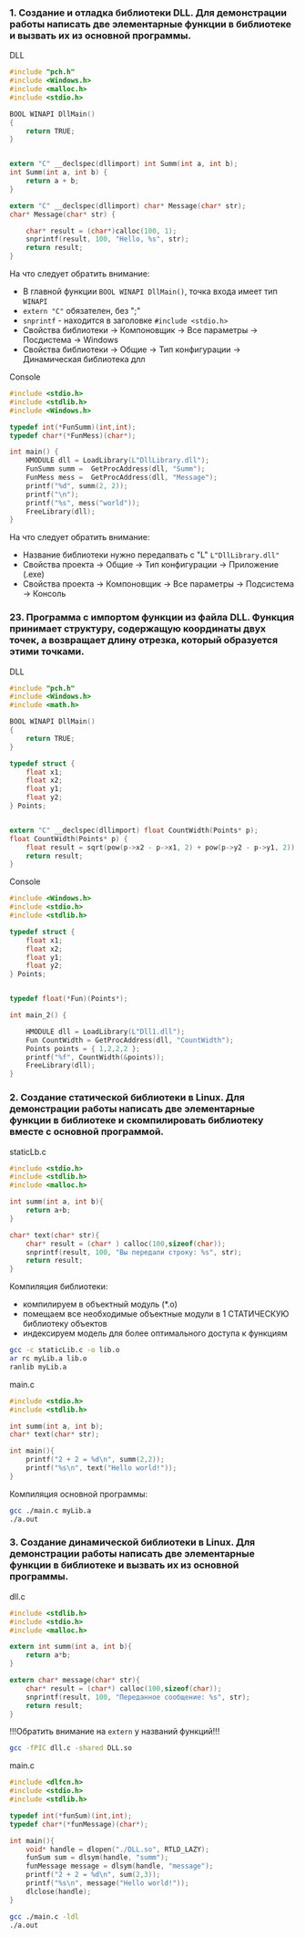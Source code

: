 ### 1. Создание и отладка библиотеки DLL. Для демонстрации работы написать две элементарные функции в библиотеке и вызвать их из основной программы.
DLL
``` C
#include "pch.h"
#include <Windows.h>
#include <malloc.h>
#include <stdio.h>

BOOL WINAPI DllMain()
{
    return TRUE;
}


extern "C" __declspec(dllimport) int Summ(int a, int b);
int Summ(int a, int b) {
    return a + b;
}

extern "C" __declspec(dllimport) char* Message(char* str);
char* Message(char* str) {

    char* result = (char*)calloc(100, 1);
    snprintf(result, 100, "Hello, %s", str);
    return result;
}

```
На что следует обратить внимание:
* В главной функции `BOOL WINAPI DllMain()`, точка входа имеет тип `WINAPI` 
* `extern "C"` обязателен, без ";"
* `snprintf` - находится в заголовке `#include <stdio.h>`
* Свойства библиотеки -> Компоновщик -> Все параметры -> Посдистема -> Windows
* Свойства библиотеки -> Общие -> Тип конфигурации -> Динамическая библиотека длл

Console
``` C
#include <stdio.h>
#include <stdlib.h>
#include <Windows.h>

typedef int(*FunSumm)(int,int);
typedef char*(*FunMess)(char*);

int main() {
	HMODULE dll = LoadLibrary(L"DllLibrary.dll");
	FunSumm summ =  GetProcAddress(dll, "Summ");
	FunMess mess =  GetProcAddress(dll, "Message");
	printf("%d", summ(2, 2));
	printf("\n");
	printf("%s", mess("world"));
	FreeLibrary(dll);
}
```
На что следует обратить внимание:
* Название библиотеки нужно передапвать с "L" `L"DllLibrary.dll"`
* Свойства проекта -> Общие -> Тип конфигурации -> Приложение (.ехе)
* Свойства проекта -> Компоновщик -> Все параметры -> Подсистема -> Консоль

### 23. Программа с импортом функции из файла DLL. Функция принимает  структуру, содержащую координаты двух точек, а возвращает длину отрезка, который образуется этими точками.

DLL
``` C
#include "pch.h"
#include <Windows.h>
#include <math.h>

BOOL WINAPI DllMain()
{
    return TRUE;
}

typedef struct {
    float x1;
    float x2;
    float y1;
    float y2;
} Points;


extern "C" __declspec(dllimport) float CountWidth(Points* p);
float CountWidth(Points* p) {
    float result = sqrt(pow(p->x2 - p->x1, 2) + pow(p->y2 - p->y1, 2));
    return result;
}
```
Console

``` C
#include <Windows.h>
#include <stdio.h>
#include <stdlib.h>

typedef struct {
	float x1;
	float x2;
	float y1;
	float y2;
} Points;


typedef float(*Fun)(Points*);

int main_2() {

	HMODULE dll = LoadLibrary(L"Dll1.dll");
	Fun CountWidth = GetProcAddress(dll, "CountWidth");
	Points points = { 1,2,2,2 };
	printf("%f", CountWidth(&points));
	FreeLibrary(dll);
}
```

### 2. Создание статической библиотеки в Linux. Для демонстрации работы написать две элементарные функции в библиотеке и скомпилировать библиотеку вместе с основной программой.

staticLb.c
``` C
#include <stdio.h>
#include <stdlib.h>
#include <malloc.h>

int summ(int a, int b){
    return a+b;
}

char* text(char* str){
    char* result = (char* ) calloc(100,sizeof(char));
    snprintf(result, 100, "Вы передали строку: %s", str);
    return result;
}
```
Компиляция библиотеки:
* компилируем в объектный модуль (*.о)
* помещаем все необходимые объектные модули в 1 СТАТИЧЕСКУЮ библиотеку объектов
* индексируем модель для более оптимального доступа к функциям

``` bash
gcc -c staticLib.c -o lib.o
ar rc myLib.a lib.o
ranlib myLib.a
```

main.c
``` C
#include <stdio.h>
#include <stdlib.h>

int summ(int a, int b);
char* text(char* str);

int main(){
    printf("2 + 2 = %d\n", summ(2,2));
    printf("%s\n", text("Hello world!"));
}
```
Компиляция основной программы:
``` bash
gcc ./main.c myLib.a
./a.out
```

### 3. Создание динамической библиотеки в Linux. Для демонстрации работы написать две элементарные функции в библиотеке и вызвать их из основной программы.

dll.c
``` C
#include <stdlib.h>
#include <stdio.h>
#include <malloc.h>

extern int summ(int a, int b){
    return a*b;
}

extern char* message(char* str){
    char* result = (char*) calloc(100,sizeof(char));
    snprintf(result, 100, "Переданное сообщение: %s", str);
    return result;
}
```
!!!Обратить внимание на `extern` у названий функций!!!

``` bash
gcc -fPIC dll.c -shared DLL.so
```


main.c
``` C
#include <dlfcn.h>
#include <stdio.h>
#include <stdlib.h>

typedef int(*funSum)(int,int);
typedef char*(*funMessage)(char*);

int main(){
    void* handle = dlopen("./DLL.so", RTLD_LAZY);
    funSum sum = dlsym(handle, "summ");
    funMessage message = dlsym(handle, "message");
    printf("2 + 2 = %d\n", sum(2,3));
    printf("%s\n", message("Hello world!"));
    dlclose(handle);
}
```

``` bash
gcc ./main.c -ldl
./a.out
```